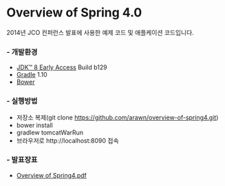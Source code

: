 Overview of Spring 4.0
========================

2014년 JCO 컨퍼런스 발표에 사용한 예제 코드 및 애플케이션 코드입니다.

### - 개발환경

* [JDK™ 8 Early Access](https://jdk8.java.net/download.html) Build b129
* [Gradle](http://www.gradle.org/) 1.10
* [Bower](https://github.com/bower/bower)

### - 실행방법

* 저장소 복제(git clone https://github.com/arawn/overview-of-spring4.git)
* bower install
* gradlew tomcatWarRun
* 브라우저로 http://localhost:8090 접속

### - 발표장표

* [Overview of Spring4.pdf](https://github.com/arawn/overview-of-spring4/blob/master/docs/overview-of-spring4.pdf?raw=true)
